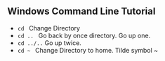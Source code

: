 
## Windows Command Line Tutorial 


* `cd ` Change Directory 
* `cd .. ` Go back by once directory. Go up one. 
* `cd ../..` Go up twice. 
* `cd ~ ` Change Directory to home. Tilde symbol ~
